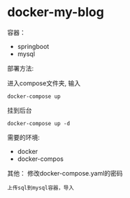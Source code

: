 # docker-my-blog

容器：

- springboot
- mysql

部署方法:

 进入compose文件夹, 输入

```
docker-compose up
```
挂到后台

```
docker-compose up -d
```

需要的环境:
- docker
- docker-compos


其他：
	修改docker-compose.yaml的密码

	上传sql到mysql容器，导入
